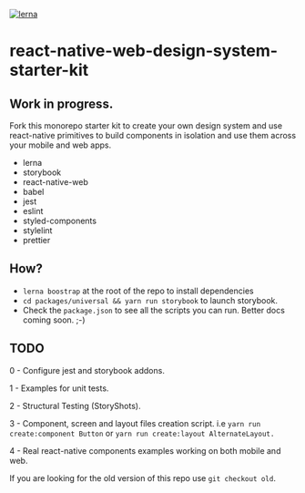 [![lerna](https://img.shields.io/badge/maintained%20with-lerna-cc00ff.svg)](https://lerna.js.org/)

# react-native-web-design-system-starter-kit

## Work in progress.

Fork this monorepo starter kit to create your own design system and use react-native primitives to build components in isolation and use them across your mobile and web apps.

- lerna
- storybook
- react-native-web
- babel
- jest
- eslint
- styled-components
- stylelint
- prettier

## How?

- `lerna boostrap` at the root of the repo to install dependencies
- `cd packages/universal && yarn run storybook` to launch storybook.
- Check the `package.json` to see all the scripts you can run. Better docs coming soon. ;-)

## TODO

0 - Configure jest and storybook addons.

1 - Examples for unit tests.

2 - Structural Testing (StoryShots).

3 - Component, screen and layout files creation script. i.e `yarn run create:component Button` or `yarn run create:layout AlternateLayout.`

4 - Real react-native components examples working on both mobile and web.

If you are looking for the old version of this repo use `git checkout old`.
